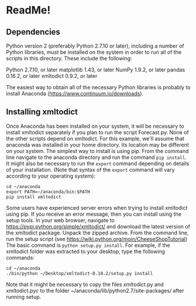 ReadMe!
=======

Dependencies
------------

Python version 2 (preferably Python 2.7.10 or later), including a number of Python libraries, must be installed on the system in order to run all of the scripts in this directory.  These include the following: 

Python 2.7.10, or later
matplotlib 1.43, or later
NumPy 1.9.2, or later
pandas 0.16.2, or later
xmltodict 0.9.2, or later

The easiest way to obtain all of the necessary Python libraries is probably to install Anaconda (https://www.continuum.io/downloads).

Installing xmltodict
--------------------
Once Anaconda has been installed on your system, it will be necessary to install xmltodict separately if you plan to run the script Forecast.py.  None of the other scripts depend on xmltodict.  For this example, we'll assume that anaconda was installed in your home directory.  Its location may be different on your system.  The simplest way to install is using pip. From the command line navigate to the anaconda directory and run the command `pip install`.  It might also be necessary to run the `export` command depending on details of your installation.  (Note that syntax of the `export` command will vary according to your operating system):

	cd ~/anaconda
    export PATH=~/anaconda/bin:$PATH
	pip install xmltodict

Some users have experienced server errors when trying to install xmltodict using pip.  If you receive an error message, then you can install using the setup tools.  In your web browser, navigate to 
https://pypi.python.org/simple/xmltodict/ and download the latest version of the xmltodict package.
Unpack the zipped archive.
From the command line, run the setup script (see https://wiki.python.org/moin/CheeseShopTutorial)
The basic command is `python setup.py install`.  For example, if the xmltodict folder was extracted to your desktop, type the following commands:
 
	cd ~/anaconda
	./bin/python ~/Desktop/xmltodict-0.10.2/setup.py install

Note that it might be necessary to copy the files xmltodict.py and xmltodict.pyc to the folder ~/anaconda/lib/python2.7/site-packages/ after running setup.
